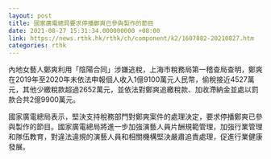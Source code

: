 ```yaml
---
layout: post
title: 國家廣電總局要求停播鄭爽已參與製作的節目
date: 2021-08-27 15:31:34.000000000 +08:00
link: https://news.rthk.hk/rthk/ch/component/k2/1607882-20210827.htm
categories: rthk
---
```


內地女藝人鄭爽利用「陰陽合同」涉嫌逃稅，上海市稅務局第一稽查局查明，鄭爽在2019年至2020年未依法申報個人收入1億9100萬元人民幣，偷稅接近4527萬元，其他少繳稅款超過2652萬元，並依法對鄭爽追繳稅款、加收滯納金並處以罰款合共2億9900萬元。

國家廣電總局表示，堅決支持稅務部門對鄭爽案件的處理決定，要求停播鄭爽已參與製作的節目。國家廣電總局將進一步加強演藝人員片酬規範管理，加強行業管理和隊伍教育，對違法違規的演藝人員和相關機構堅決嚴肅追責處理，促進行業健康發展。
